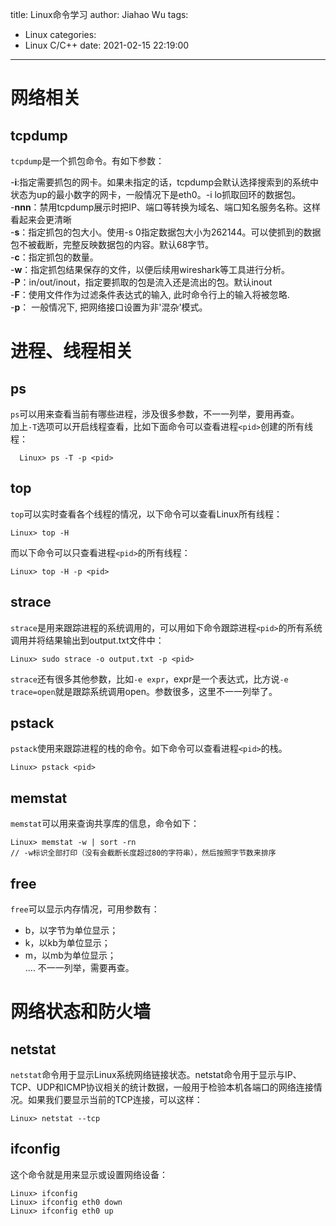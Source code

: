 title: Linux命令学习
author: Jiahao Wu
tags:
  - Linux
categories:
  - Linux C/C++
date: 2021-02-15 22:19:00
---
# 网络相关

## tcpdump

``tcpdump``是一个抓包命令。有如下参数：  

-**i**:指定需要抓包的网卡。如果未指定的话，tcpdump会默认选择搜索到的系统中状态为up的最小数字的网卡，一般情况下是eth0。-i lo抓取回环的数据包。  
-**nnn**：禁用tcpdump展示时把IP、端口等转换为域名、端口知名服务名称。这样看起来会更清晰  
-**s**：指定抓包的包大小。使用-s 0指定数据包大小为262144。可以使抓到的数据包不被截断，完整反映数据包的内容。默认68字节。  
-**c**：指定抓包的数量。  
-**w**：指定抓包结果保存的文件，以便后续用wireshark等工具进行分析。  
-**P**：in/out/inout，指定要抓取的包是流入还是流出的包。默认inout  
-**F**：使用文件作为过滤条件表达式的输入, 此时命令行上的输入将被忽略.  
-**p**： 一般情况下, 把网络接口设置为非'混杂'模式。  


# 进程、线程相关


## ps

``ps``可以用来查看当前有哪些进程，涉及很多参数，不一一列举，要用再查。  
加上``-T``选项可以开启线程查看，比如下面命令可以查看进程``<pid>``创建的所有线程：
```Linux
  Linux> ps -T -p <pid>
```
  
## top

``top``可以实时查看各个线程的情况，以下命令可以查看Linux所有线程：
```Linux
Linux> top -H
```

而以下命令可以只查看进程``<pid>``的所有线程：
```Linux
Linux> top -H -p <pid>
```

## strace

``strace``是用来跟踪进程的系统调用的，可以用如下命令跟踪进程``<pid>``的所有系统调用并将结果输出到output.txt文件中：
```Linux
Linux> sudo strace -o output.txt -p <pid>
```
``strace``还有很多其他参数，比如``-e expr``，expr是一个表达式，比方说``-e trace=open``就是跟踪系统调用open。参数很多，这里不一一列举了。  

## pstack

``pstack``使用来跟踪进程的栈的命令。如下命令可以查看进程``<pid>``的栈。  
```Linux
Linux> pstack <pid>
```

## memstat

``memstat``可以用来查询共享库的信息，命令如下：
```Linux
Linux> memstat -w | sort -rn
// -w标识全部打印（没有会截断长度超过80的字符串），然后按照字节数来排序
```

## free

``free``可以显示内存情况，可用参数有：  
- b，以字节为单位显示；  
- k，以kb为单位显示；  
- m，以mb为单位显示；  
....
不一一列举，需要再查。

# 网络状态和防火墙

## netstat

``netstat``命令用于显示Linux系统网络链接状态。netstat命令用于显示与IP、TCP、UDP和ICMP协议相关的统计数据，一般用于检验本机各端口的网络连接情况。如果我们要显示当前的TCP连接，可以这样：
```Linux
Linux> netstat --tcp
```

## ifconfig

这个命令就是用来显示或设置网络设备：
```Linux
Linux> ifconfig
Linux> ifconfig eth0 down
Linux> ifconfig eth0 up
```











